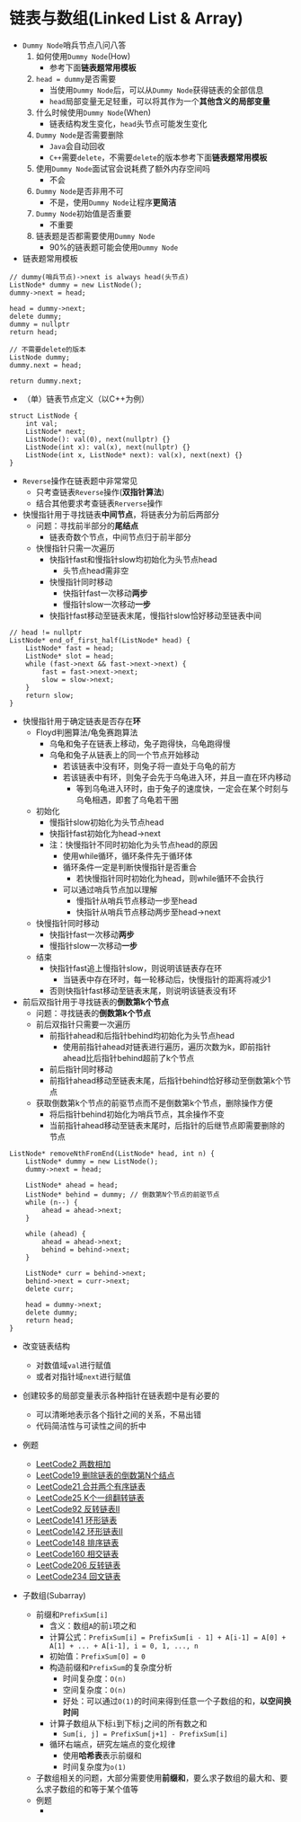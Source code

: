 # 链表与数组(Linked List & Array)

* `Dummy Node`哨兵节点八问八答
  1. 如何使用`Dummy Node`(How)
      * 参考下面**链表题常用模板**
  2. `head = dummy`是否需要
      * 当使用`Dummy Node`后，可以从`Dummy Node`获得链表的全部信息
      * `head`局部变量无足轻重，可以将其作为一个**其他含义的局部变量**
  3. 什么时候使用`Dummy Node`(When)
      * 链表结构发生变化，`head`头节点可能发生变化
  4. `Dummy Node`是否需要删除
      * `Java`会自动回收
      * `C++`需要`delete`，不需要`delete`的版本参考下面**链表题常用模板**
  5. 使用`Dummy Node`面试官会说耗费了额外内存空间吗
      * 不会
  6. `Dummy Node`是否非用不可
      * 不是，使用`Dummy Node`让程序**更简洁**
  7. `Dummy Node`初始值是否重要
      * 不重要
  8. 链表题是否都需要使用`Dummy Node`
      * 90%的链表题可能会使用`Dummy Node`
* 链表题常用模板
```
// dummy(哨兵节点)->next is always head(头节点)
ListNode* dummy = new ListNode();
dummy->next = head;

head = dummy->next;
delete dummy;
dummy = nullptr
return head;

// 不需要delete的版本
ListNode dummy;
dummy.next = head;

return dummy.next;
```
* （单）链表节点定义（以C++为例）
```
struct ListNode {
    int val;
    ListNode* next;
    ListNode(): val(0), next(nullptr) {}
    ListNode(int x): val(x), next(nullptr) {}
    ListNode(int x, ListNode* next): val(x), next(next) {}
}
```
* `Reverse`操作在链表题中非常常见
  * 只考查链表`Reverse`操作(**双指针算法**)
  * 结合其他要求考查链表`Rerverse`操作
* 快慢指针用于寻找链表**中间节点**，将链表分为前后两部分
  * 问题：寻找前半部分的**尾结点**
    * 链表奇数个节点，中间节点归于前半部分
  * 快慢指针只需一次遍历
    * 快指针fast和慢指针slow均初始化为头节点head
      * 头节点head需非空
    * 快慢指针同时移动
      * 快指针fast一次移动**两步**
      * 慢指针slow一次移动**一步**
    * 快指针fast移动至链表末尾，慢指针slow恰好移动至链表中间
```
// head != nullptr
ListNode* end_of_first_half(ListNode* head) {
    ListNode* fast = head;
    ListNode* slot = head;
    while (fast->next && fast->next->next) {
        fast = fast->next->next;
        slow = slow->next;
    }
    return slow;
}
```
* 快慢指针用于确定链表是否存在**环**
  * Floyd判圈算法/龟兔赛跑算法
    * 乌龟和兔子在链表上移动，兔子跑得快，乌龟跑得慢
    * 乌龟和兔子从链表上的同一个节点开始移动
      * 若该链表中没有环，则兔子将一直处于乌龟的前方
      * 若该链表中有环，则兔子会先于乌龟进入环，并且一直在环内移动
        * 等到乌龟进入环时，由于兔子的速度快，一定会在某个时刻与乌龟相遇，即套了乌龟若干圈
  * 初始化
      * 慢指针slow初始化为头节点head
      * 快指针fast初始化为head->next
      * 注：快慢指针不同时初始化为头节点head的原因
        * 使用while循环，循环条件先于循环体
        * 循环条件一定是判断快慢指针是否重合
          * 若快慢指针同时初始化为head，则while循环不会执行
        * 可以通过哨兵节点加以理解
          * 慢指针从哨兵节点移动一步至head
          * 快指针从哨兵节点移动两步至head->next
  * 快慢指针同时移动
    * 快指针fast一次移动**两步**
    * 慢指针slow一次移动**一步**
  * 结束
    * 快指针fast追上慢指针slow，则说明该链表存在环
      * 当链表中存在环时，每一轮移动后，快慢指针的距离将减少1
    * 否则快指针fast移动至链表末尾，则说明该链表没有环
* 前后双指针用于寻找链表的**倒数第k个节点**
  * 问题：寻找链表的**倒数第k个节点**
  * 前后双指针只需要一次遍历
    * 前指针ahead和后指针behind均初始化为头节点head
      * 使用前指针ahead对链表进行遍历，遍历次数为k，即前指针ahead比后指针behind超前了k个节点
    * 前后指针同时移动
    * 前指针ahead移动至链表末尾，后指针behind恰好移动至倒数第k个节点
  * 获取倒数第k个节点的前驱节点而不是倒数第k个节点，删除操作方便
    * 将后指针behind初始化为哨兵节点，其余操作不变
    * 当前指针ahead移动至链表末尾时，后指针的后继节点即需要删除的节点
```
ListNode* removeNthFromEnd(ListNode* head, int n) {
    ListNode* dummy = new ListNode();
    dummy->next = head;

    ListNode* ahead = head;
    ListNode* behind = dummy; // 倒数第N个节点的前驱节点
    while (n--) {
        ahead = ahead->next;
    }

    while (ahead) {
        ahead = ahead->next;
        behind = behind->next;
    }

    ListNode* curr = behind->next;
    behind->next = curr->next;
    delete curr;

    head = dummy->next;
    delete dummy;
    return head;
}
```
* 改变链表结构
  * 对数值域`val`进行赋值
  * 或者对指针域`next`进行赋值
* 创建较多的局部变量表示各种指针在链表题中是有必要的
  * 可以清晰地表示各个指针之间的关系，不易出错
  * 代码简洁性与可读性之间的折中
* 例题
  * [LeetCode2 两数相加](https://leetcode.cn/problems/add-two-numbers/)
  * [LeetCode19 删除链表的倒数第N个结点](https://leetcode.cn/problems/remove-nth-node-from-end-of-list/)
  * [LeetCode21 合并两个有序链表](https://leetcode.cn/problems/merge-two-sorted-lists/)
  * [LeetCode25 K个一组翻转链表](https://leetcode.cn/problems/reverse-nodes-in-k-group/)
  * [LeetCode92 反转链表II](https://leetcode.cn/problems/reverse-linked-list-ii/)
  * [LeetCode141 环形链表](https://leetcode.cn/problems/linked-list-cycle/)
  * [LeetCode142 环形链表II](https://leetcode.cn/problems/linked-list-cycle-ii/)
  * [LeetCode148 排序链表](https://leetcode.cn/problems/sort-list/)
  * [LeetCode160 相交链表](https://leetcode.cn/problems/intersection-of-two-linked-lists/)
  * [LeetCode206 反转链表](https://leetcode.cn/problems/reverse-linked-list/)
  * [LeetCode234 回文链表](https://leetcode.cn/problems/palindrome-linked-list/)



* 子数组(Subarray)
  * 前缀和`PrefixSum[i]`
    * 含义：数组`A`的前`i`项之和
    * 计算公式：`PrefixSum[i] = PrefixSum[i - 1] + A[i-1] = A[0] + A[1] + ... + A[i-1], i = 0, 1, ..., n`
    * 初始值：`PrefixSum[0] = 0`
    * 构造前缀和`PrefixSum`的复杂度分析
      * 时间复杂度：`O(n)`
      * 空间复杂度：`O(n)`
      * 好处：可以通过`O(1)`的时间来得到任意一个子数组的和，**以空间换时间**
    * 计算子数组从下标`i`到下标`j`之间的所有数之和
      * `Sum[i, j] = PrefixSum[j+1] - PrefixSum[i]`
    * 循环右端点，研究左端点的变化规律
      * 使用**哈希表**表示前缀和
      * 时间复杂度为`o(1)`
  * 子数组相关的问题，大部分需要使用**前缀和**，要么求子数组的最大和、要么求子数组的和等于某个值等
  * 例题
    * []()
